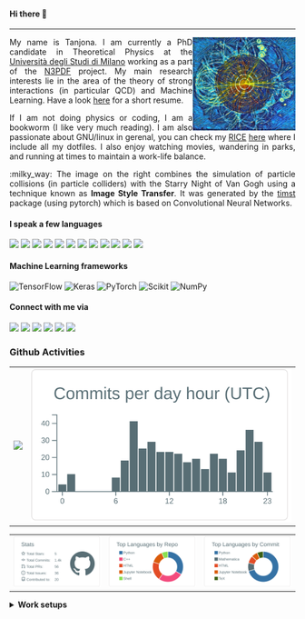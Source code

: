 #### Hi there 👋
---------------

<img align="right" src="https://github.com/Radonirinaunimi/Style-Transfer/blob/master/imgs/styled_image.jpg" width="36%"/>

<p align="justify">
My name is Tanjona. I am currently a PhD candidate in Theoretical Physics at the <a target="_blank" href="https://www.unimi.it/en">Università degli Studi di Milano</a> working as a part of the <a target="_blank" href="n3pdf.mi.infn.it/">N3PDF</a> project. My main research interests lie in the area of the theory of strong interactions (in particular QCD) and Machine Learning. Have a look <a target="_blank" href="https://radonirinaunimi.github.io/myResume/">here</a> for a short resume.
</p>
<p align="justify">
If I am not doing physics or coding, I am a bookworm (I like very much reading). I am also passionate about GNU/linux in gerenal, you can check my <a target="_blank" href="https://crispgm.com/page/the-fascinating-arch-linux-rice.html">RICE</a> <a target="_blank" href="https://github.com/Radonirinaunimi/dotfiles">here</a> where I include all my dotfiles. I also enjoy watching movies, wandering in parks, and running at times to maintain a work-life balance.
</p>
<p align="justify">
:milky_way: The image on the right combines the simulation of particle collisions (in particle colliders) with the Starry Night of Van Gogh using a technique known as <b>Image Style Transfer</b>. It was generated by the <a target="_blank" href="https://github.com/Radonirinaunimi/Style-Transfer">timst</a> package (using pytorch) which is based on Convolutional Neural Networks.
</p>

#### I speak a few languages
<!--https://github.com/Ileriayo/markdown-badges-->
<p align="left">
  <img src="https://img.shields.io/badge/fortran-734F96?style=for-the-badge&logo=fortran&logoColor=white"/>
  <img src="https://img.shields.io/badge/c++%20-%2300599C.svg?&style=for-the-badge&logo=c%2B%2B&ogoColor=white"/>
  <img src="https://img.shields.io/badge/python%20-%2314354C.svg?&style=for-the-badge&logo=python&logoColor=white"/>
  <img src="https://img.shields.io/badge/julia%20-%231572B6.svg?&style=for-the-badge&logo=julia&logoColor=white"/>
  <img src="https://img.shields.io/badge/r-%23276DC3.svg?&style=for-the-badge&logo=r&logoColor=white"/>
  <img src="https://img.shields.io/badge/javascript%20-%23323330.svg?&style=for-the-badge&logo=javascript&logoColor=%23F7DF1E"/>
  <img src="https://img.shields.io/badge/html5%20-%23E34F26.svg?&style=for-the-badge&logo=html5&logoColor=white"/>
  <img src="https://img.shields.io/badge/css3%20-%231572B6.svg?&style=for-the-badge&logo=css3&logoColor=white"/>
  <img src="https://img.shields.io/badge/shell_script%20-%23121011.svg?&style=for-the-badge&logo=gnu-bash&logoColor=white"/>
  <img src="https://img.shields.io/badge/latex%20-%23008080.svg?&style=for-the-badge&logo=latex&logoColor=white"/>
  <img src="https://img.shields.io/badge/markdown-000000?style=for-the-badge&logo=markdown&logoColor=white"/>
  <img src="https://img.shields.io/badge/mathematica-DD1100?style=for-the-badge&logo=wolfram-mathematica&logoColor=white"/>
</p>

#### Machine Learning frameworks
<p align="left">
  <img alt="TensorFlow" src="https://img.shields.io/badge/TensorFlow%20-%23FF6F00.svg?&style=for-the-badge&logo=TensorFlow&logoColor=white"/>
  <img alt="Keras" src="https://img.shields.io/badge/Keras%20-%23D00000.svg?&style=for-the-badge&logo=Keras&logoColor=white"/>
  <img alt="PyTorch" src="https://img.shields.io/badge/PyTorch%20-%23EE4C2C.svg?&style=for-the-badge&logo=PyTorch&logoColor=white"/>
  <img alt="Scikit" src="https://img.shields.io/badge/scikit%20-%F7931E.svg?&style=for-the-badge&logo=scikit-learn&logoColor=white"/>
  <img alt="NumPy" src="https://img.shields.io/badge/numpy%20-%23013243.svg?&style=for-the-badge&logo=numpy&logoColor=white"/>
</p>


#### Connect with me via
<p align="left">
  <a href="https://orcid.org/0000-0002-8395-8059"><img src="https://img.shields.io/badge/orcid-199900?style=for-the-badge&logo=orcid&logoColor=white"/></a>
  <a href="skype:rtanjonaradonirina?add"><img src="https://img.shields.io/badge/skype%20-%2300AFF0.svg?&style=for-the-badge&logo=Skype&logoColor=white"/></a>
  <a href="https://www.linkedin.com/in/rabemananjara-tanjona-radonirina-6ab726120/"><img src="https://img.shields.io/badge/linkedin%20-%231DA1F3.svg?&style=for-the-badge&logo=Linkedin&logoColor=white"/></a>
  <a href="https://twitter.com/Tanjona_Phys"><img src="https://img.shields.io/badge/Twitter%20-%231DA1F2.svg?&style=for-the-badge&logo=Twitter&logoColor=white"/></a>
  <a href=" https://wa.me/393512301961"><img src="https://img.shields.io/badge/Telegram-2CA5E0?style=for-the-badge&logo=telegram&logoColor=white"/></a>
  <a href=" https://wa.me/393512301961"><img src="https://img.shields.io/badge/WhatsApp-25D366?style=for-the-badge&logo=whatsapp&logoColor=white"/></a>
</p>


### Github Activities
<table style="width:100%">
  <td colspan="2"> <img src="https://github-profile-summary-cards.vercel.app/api/cards/profile-details?username=radonirinaunimi&theme=default"/> </td>
  <td> <img src="https://raw.githubusercontent.com/Radonirinaunimi/Radonirinaunimi/master/profile-summary-card-output/default/4-productive-time.svg"/> </td>
</table>
<table style="width:100%">
  <tr>
  <td> <img src="https://raw.githubusercontent.com/Radonirinaunimi/Radonirinaunimi/master/profile-summary-card-output/default/3-stats.svg"/> </td>
  <td> <img src="https://raw.githubusercontent.com/Radonirinaunimi/Radonirinaunimi/master/profile-summary-card-output/default/1-repos-per-language.svg"/> </td>
  <td> <img src="https://raw.githubusercontent.com/Radonirinaunimi/Radonirinaunimi/master/profile-summary-card-output/default/2-most-commit-language.svg"/> </td>
  </tr>
</table>


<details markdown="1">
  <summary style="font-weight:bold">Work setups</summary>
  
  #### Desktop:
  <table style="width:50%">
  <tr>
    <td><b>OS</b></td> <td><img src="https://img.shields.io/badge/arch_linux-1793D1?style=for-the-badge&logo=arch-linux&logoColor=white"/> </td>
  </tr>
  <tr>
    <td><b>CPU</b></td> <td><img src="https://img.shields.io/badge/amd_ryzen_5_2600_(3ghz4)-ED1C24?style=for-the-badge&logo=amd&logoColor=white"/> </td>
  </tr>
  <tr>
    <td><b>GPU</b></td> <td><img src="https://img.shields.io/badge/gtx_2060-76B900?style=for-the-badge&logo=nvidia&logoColor=white"/> </td>
  </tr>
  <tr>
    <td><b>RAM</b></td> <td><img src="https://img.shields.io/badge/corsair_16_gb_(dual_channel)-000000?style=for-the-badge&logo=corsair&logoColor=white"/> </td>
  </tr>
  </table>
  
  #### Laptop 1:
  <table style="width:50%">
  <tr>
    <td> </td> <td><img src="https://img.shields.io/badge/dell_xps_13-007DB8?style=for-the-badge&logo=dell&logoColor=white"/> </td>
  </tr>
  <tr>
    <td><b>OS</b></td> <td><img src="https://img.shields.io/badge/manjaro-35BF5C?style=for-the-badge&logo=manjaro&logoColor=white"/> </td>
  </tr>
  <tr>
    <td><b>CPU</b></td> <td><img src="https://img.shields.io/badge/intel_i7_8th-0071C5?style=for-the-badge&logo=intel&logoColor=white"/> </td>
  </tr>
  <tr>
    <td><b>RAM</b></td> <td><img src="https://img.shields.io/badge/16_gb_(single_channel)-000000?style=for-the-badge&logo=corsair&logoColor=white"/> </td>
  </tr>
  </table>
  
  #### Laptop 2:
  <table style="width:50%">
  <tr>
    <td> </td> <td><img src="https://img.shields.io/badge/acer_predator_17-83B81A?style=for-the-badge&logo=acer&logoColor=white"/> </td>
  </tr>
  <tr>
    <td><b>OS</b></td> <td><img src="https://img.shields.io/badge/manjaro-35BF5C?style=for-the-badge&logo=manjaro&logoColor=white"/> </td>
  </tr>
  <tr>
    <td><b>CPU</b></td> <td><img src="https://img.shields.io/badge/intel_i7_8th-0071C5?style=for-the-badge&logo=intel&logoColor=white"/> </td>
  </tr>
  <tr>
    <td><b>RAM</b></td> <td><img src="https://img.shields.io/badge/8_gb_(single_channel)-000000?style=for-the-badge&logo=corsair&logoColor=white"/> </td>
  </tr>
  </table>
  
</details>
